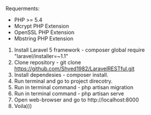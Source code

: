 Requerments:
- PHP >= 5.4
- Mcrypt PHP Extension
- OpenSSL PHP Extension
- Mbstring PHP Extension

1. Install Laravel 5 framework - composer global require "laravel/installer=~1.1"
2. Clone repository - git clone https://github.com/Shved1982/LaravelRESTful.git
3. Install dependesies - composer install.
4. Run terminal and go to project direcotry.
5. Run in terminal command - php artisan migration
6. Run in terminal command - php artisan serve
7. Open web-browser and go to http://localhost:8000
9. Voila)))


